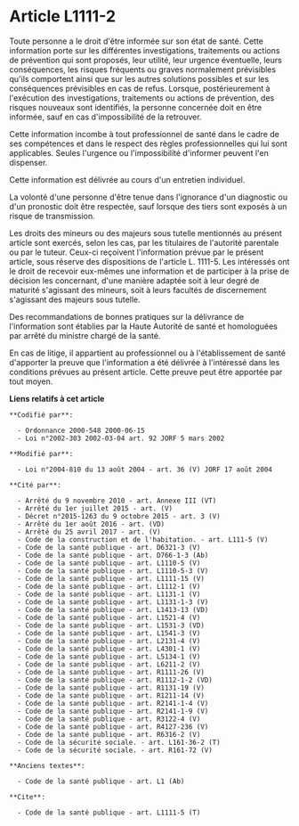 # Article L1111-2

Toute personne a le droit d'être informée sur son état de santé. Cette information porte sur les différentes investigations,
traitements ou actions de prévention qui sont proposés, leur utilité, leur urgence éventuelle, leurs conséquences, les
risques fréquents ou graves normalement prévisibles qu'ils comportent ainsi que sur les autres solutions possibles et sur les
conséquences prévisibles en cas de refus. Lorsque, postérieurement à l'exécution des investigations, traitements ou actions
de prévention, des risques nouveaux sont identifiés, la personne concernée doit en être informée, sauf en cas d'impossibilité
de la retrouver.

Cette information incombe à tout professionnel de santé dans le cadre de ses compétences et dans le respect des règles
professionnelles qui lui sont applicables. Seules l'urgence ou l'impossibilité d'informer peuvent l'en dispenser.

Cette information est délivrée au cours d'un entretien individuel.

La volonté d'une personne d'être tenue dans l'ignorance d'un diagnostic ou d'un pronostic doit être respectée, sauf lorsque
des tiers sont exposés à un risque de transmission.

Les droits des mineurs ou des majeurs sous tutelle mentionnés au présent article sont exercés, selon les cas, par les
titulaires de l'autorité parentale ou par le tuteur. Ceux-ci reçoivent l'information prévue par le présent article, sous
réserve des dispositions de l'article L. 1111-5. Les intéressés ont le droit de recevoir eux-mêmes une information et de
participer à la prise de décision les concernant, d'une manière adaptée soit à leur degré de maturité s'agissant des mineurs,
soit à leurs facultés de discernement s'agissant des majeurs sous tutelle.

Des recommandations de bonnes pratiques sur la délivrance de l'information sont établies par la Haute Autorité de santé et
homologuées par arrêté du ministre chargé de la santé.

En cas de litige, il appartient au professionnel ou à l'établissement de santé d'apporter la preuve que l'information a été
délivrée à l'intéressé dans les conditions prévues au présent article. Cette preuve peut être apportée par tout moyen.

**Liens relatifs à cet article**

	**Codifié par**:

	  - Ordonnance 2000-548 2000-06-15
	  - Loi n°2002-303 2002-03-04 art. 92 JORF 5 mars 2002

	**Modifié par**:

	  - Loi n°2004-810 du 13 août 2004 - art. 36 (V) JORF 17 août 2004

	**Cité par**:

	  - Arrêté du 9 novembre 2010 - art. Annexe III (VT)
	  - Arrêté du 1er juillet 2015 - art. (V)
	  - Décret n°2015-1263 du 9 octobre 2015 - art. 3 (V)
	  - Arrêté du 1er août 2016 - art. (VD)
	  - Arrêté du 25 avril 2017 - art. (V)
	  - Code de la construction et de l'habitation. - art. L111-5 (V)
	  - Code de la santé publique - art. D6321-3 (V)
	  - Code de la santé publique - art. D766-1-3 (Ab)
	  - Code de la santé publique - art. L1110-5 (V)
	  - Code de la santé publique - art. L1110-5-3 (V)
	  - Code de la santé publique - art. L1111-15 (V)
	  - Code de la santé publique - art. L1112-1 (V)
	  - Code de la santé publique - art. L1131-1 (V)
	  - Code de la santé publique - art. L1131-1-3 (V)
	  - Code de la santé publique - art. L1413-13 (VD)
	  - Code de la santé publique - art. L1521-4 (V)
	  - Code de la santé publique - art. L1531-3 (VD)
	  - Code de la santé publique - art. L1541-3 (V)
	  - Code de la santé publique - art. L2131-4 (V)
	  - Code de la santé publique - art. L4301-1 (V)
	  - Code de la santé publique - art. L5134-1 (V)
	  - Code de la santé publique - art. L6211-2 (V)
	  - Code de la santé publique - art. R1111-26 (V)
	  - Code de la santé publique - art. R1112-1-2 (VD)
	  - Code de la santé publique - art. R1131-19 (V)
	  - Code de la santé publique - art. R1211-14 (V)
	  - Code de la santé publique - art. R2141-1-4 (V)
	  - Code de la santé publique - art. R2141-1-9 (V)
	  - Code de la santé publique - art. R3122-4 (V)
	  - Code de la santé publique - art. R4127-236 (V)
	  - Code de la santé publique - art. R6316-2 (V)
	  - Code de la sécurité sociale. - art. L161-36-2 (T)
	  - Code de la sécurité sociale. - art. R161-72 (V)

	**Anciens textes**:

	  - Code de la santé publique - art. L1 (Ab)

	**Cite**:

	  - Code de la santé publique - art. L1111-5 (T)
